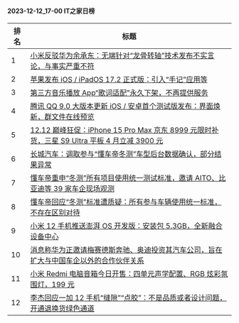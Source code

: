 #### 2023-12-12_17-00  IT之家日榜

| 排名 | 标题|
| --- | ---|
| 1 | [小米反驳华为余承东：无端针对“龙骨转轴”技术发布不实言论，与事实严重不符](https://www.ithome.com/0/738/676.htm) |
| 2 | [苹果发布 iOS / iPadOS 17.2 正式版：引入“手记”应用等](https://www.ithome.com/0/738/582.htm) |
| 3 | [第三方音乐播放 App“歌词适配”永久下架，不再提供服务](https://www.ithome.com/0/738/551.htm) |
| 4 | [腾讯 QQ 9.0 大版本更新 iOS / 安卓首个测试版发布：界面焕新，群文件在线预览](https://www.ithome.com/0/738/639.htm) |
| 5 | [12.12 巅峰狂促：iPhone 15 Pro Max 京东 8999 元限时补货，三星 S9 Ultra 平板 4 月立减 3900 元](https://www.ithome.com/0/738/576.htm) |
| 6 | [长城汽车：调取参与“懂车帝冬测”车型后台数据确认，部分结果异常](https://www.ithome.com/0/738/515.htm) |
| 7 | [懂车帝重申“冬测”所有项目使用统一测试标准，邀请 AITO、比亚迪等 39 家车企现场观测](https://www.ithome.com/0/738/547.htm) |
| 8 | [懂车帝回应“冬测”标准遭质疑：所有参与车辆使用统一标准，不存在区别对待](https://www.ithome.com/0/738/507.htm) |
| 9 | [小米 12 手机推送澎湃 OS 开发版：安装包 5.3GB，全新融合设备中心](https://www.ithome.com/0/738/589.htm) |
| 10 | [消息称华为正邀请梅赛德斯奔驰、奥迪投资其汽车公司，旨在扩大与中国车企以外的合作伙伴关系](https://www.ithome.com/0/738/533.htm) |
| 11 | [小米 Redmi 电脑音箱今日开售：四单元声学配置、RGB 炫彩氛围灯，199 元](https://www.ithome.com/0/738/578.htm) |
| 12 | [李杰回应一加 12 手机“缝隙”“点胶”：不是品质或者设计问题，开通退换货绿色通道](https://www.ithome.com/0/738/675.htm) |
